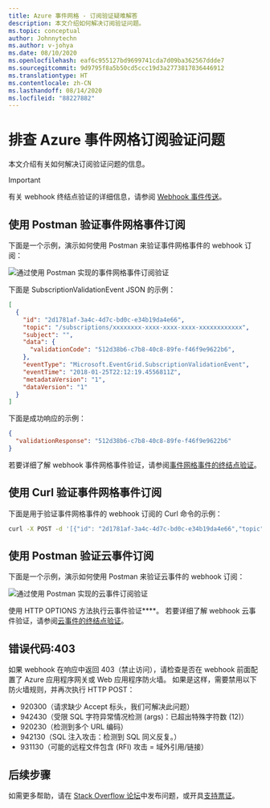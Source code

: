 ```yaml
---
title: Azure 事件网格 - 订阅验证疑难解答
description: 本文介绍如何解决订阅验证问题。
ms.topic: conceptual
author: Johnnytechn
ms.author: v-johya
ms.date: 08/10/2020
ms.openlocfilehash: eaf6c955127bd9699741cda7d09ba362567ddde7
ms.sourcegitcommit: 9d9795f8a5b50cd5ccc19d3a2773817836446912
ms.translationtype: HT
ms.contentlocale: zh-CN
ms.lasthandoff: 08/14/2020
ms.locfileid: "88227882"
---
```

# <a name="troubleshoot-azure-event-grid-subscription-validations"></a>排查 Azure 事件网格订阅验证问题
本文介绍有关如何解决订阅验证问题的信息。 

> [!IMPORTANT]
> 有关 webhook 终结点验证的详细信息，请参阅 [Webhook 事件传送](webhook-event-delivery.md)。

## <a name="validate-event-grid-event-subscription-using-postman"></a>使用 Postman 验证事件网格事件订阅
下面是一个示例，演示如何使用 Postman 来验证事件网格事件的 webhook 订阅： 

![通过使用 Postman 实现的事件网格事件订阅验证](./media/troubleshoot-subscription-validation/event-subscription-validation-postman.png)

下面是 SubscriptionValidationEvent JSON 的示例：

```json
[
  {
    "id": "2d1781af-3a4c-4d7c-bd0c-e34b19da4e66",
    "topic": "/subscriptions/xxxxxxxx-xxxx-xxxx-xxxx-xxxxxxxxxxxx",
    "subject": "",
    "data": {
      "validationCode": "512d38b6-c7b8-40c8-89fe-f46f9e9622b6",
    },
    "eventType": "Microsoft.EventGrid.SubscriptionValidationEvent",
    "eventTime": "2018-01-25T22:12:19.4556811Z",
    "metadataVersion": "1",
    "dataVersion": "1"
  }
]
```

下面是成功响应的示例：

```json
{
  "validationResponse": "512d38b6-c7b8-40c8-89fe-f46f9e9622b6"
}
```

若要详细了解 webhook 事件网格事件验证，请参阅[事件网格事件的终结点验证](webhook-event-delivery.md#endpoint-validation-with-event-grid-events)。


## <a name="validate-event-grid-event-subscription-using-curl"></a>使用 Curl 验证事件网格事件订阅 
下面是用于验证事件网格事件的 webhook 订阅的 Curl 命令的示例： 

```bash
curl -X POST -d '[{"id": "2d1781af-3a4c-4d7c-bd0c-e34b19da4e66","topic": "/subscriptions/xxxxxxxx-xxxx-xxxx-xxxx-xxxxxxxxxxxx","subject": "","data": {"validationCode": "512d38b6-c7b8-40c8-89fe-f46f9e9622b6"},"eventType": "Microsoft.EventGrid.SubscriptionValidationEvent","eventTime": "2018-01-25T22:12:19.4556811Z", "metadataVersion": "1","dataVersion": "1"}]' -H 'Content-Type: application/json' https://{your-webhook-url.com}
```

## <a name="validate-cloud-event-subscription-using-postman"></a>使用 Postman 验证云事件订阅
下面是一个示例，演示如何使用 Postman 来验证云事件的 webhook 订阅： 

![通过使用 Postman 实现的云事件订阅验证](./media/troubleshoot-subscription-validation/cloud-event-subscription-validation-postman.png)

使用 HTTP OPTIONS 方法执行云事件验证****。 若要详细了解 webhook 云事件验证，请参阅[云事件的终结点验证](webhook-event-delivery.md#endpoint-validation-with-event-grid-events)。

## <a name="error-code-403"></a>错误代码:403
如果 webhook 在响应中返回 403（禁止访问），请检查是否在 webhook 前面配置了 Azure 应用程序网关或 Web 应用程序防火墙。 如果是这样，需要禁用以下防火墙规则，并再次执行 HTTP POST：

  - 920300（请求缺少 Accept 标头，我们可解决此问题）
  - 942430（受限 SQL 字符异常情况检测 (args)：已超出特殊字符数 (12)）
  - 920230（检测到多个 URL 编码）
  - 942130（SQL 注入攻击：检测到 SQL 同义反复。）
  - 931130（可能的远程文件包含 (RFI) 攻击 = 域外引用/链接）

## <a name="next-steps"></a>后续步骤
如需更多帮助，请在 [Stack Overflow 论坛](https://stackoverflow.com/questions/tagged/azure-eventgrid)中发布问题，或开具[支持票证](https://www.azure.cn/support/contact/)。 

